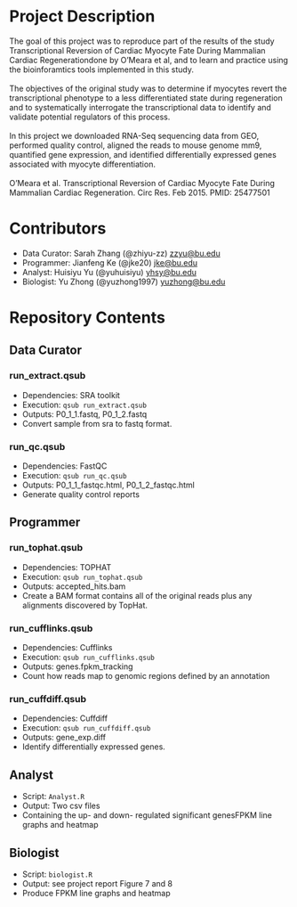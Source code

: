 # Project Description
The goal of this project was to reproduce part of the results of the study Transcriptional Reversion of Cardiac Myocyte Fate During Mammalian Cardiac Regenerationdone by O’Meara et al, and to learn and practice using the bioinforamtics tools implemented in this study. <br/>
<br/>
The objectives of the original study was to determine if myocytes revert the transcriptional phenotype to a less differentiated state during regeneration and to systematically interrogate the transcriptional data to identify and validate potential regulators of this process.<br/>
<br/>
In this project we downloaded RNA-Seq sequencing data from GEO, performed quality control, aligned the reads to mouse genome mm9, quantified gene expression, and identified differentially expressed genes associated with myocyte differentiation.<br/>
<br/>
O’Meara et al. Transcriptional Reversion of Cardiac Myocyte Fate During Mammalian Cardiac Regeneration. Circ Res. Feb 2015. PMID: 25477501<br/>


# Contributors
- Data Curator: Sarah Zhang (@zhiyu-zz) zzyu@bu.edu<br/>
- Programmer: Jianfeng Ke (@jke20) jke@bu.edu<br/>
- Analyst: Huisiyu Yu (@yuhuisiyu) yhsy@bu.edu<br/>
- Biologist: Yu Zhong (@yuzhong1997) yuzhong@bu.edu<br/>

# Repository Contents
## Data Curator
### run_extract.qsub
- Dependencies: SRA toolkit<br/>
- Execution: `qsub run_extract.qsub`<br/>
- Outputs: P0_1_1.fastq, P0_1_2.fastq<br/>
- Convert sample from sra to fastq format.<br/>

### run_qc.qsub
- Dependencies: FastQC<br/>
- Execution: `qsub run_qc.qsub`<br/>
- Outputs: P0_1_1_fastqc.html, P0_1_2_fastqc.html<br/>
- Generate quality control reports<br/>

## Programmer
### run_tophat.qsub
- Dependencies: TOPHAT<br/>
- Execution: `qsub run_tophat.qsub`<br/>
- Outputs: accepted_hits.bam<br/>
- Create a BAM format contains all of the original reads plus any alignments discovered by TopHat.<br/>

### run_cufflinks.qsub
- Dependencies: Cufflinks<br/>
- Execution: `qsub run_cufflinks.qsub`<br/>
- Outputs: genes.fpkm_tracking<br/>
- Count how reads map to genomic regions defined by an annotation<br/>

### run_cuffdiff.qsub
- Dependencies: Cuffdiff<br/>
- Execution: `qsub run_cuffdiff.qsub`<br/>
- Outputs: gene_exp.diff<br/>
- Identify differentially expressed genes.<br/>

## Analyst
- Script: `Analyst.R`<br/>
- Output: Two csv files <br/>
- Containing the up- and down- regulated significant genesFPKM line graphs and heatmap

## Biologist
- Script: `biologist.R`<br/>
- Output: see project report Figure 7 and 8<br/>
- Produce FPKM line graphs and heatmap
